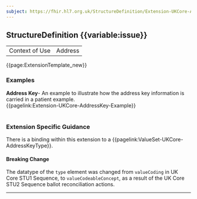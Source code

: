 ```yaml
---
subject: https://fhir.hl7.org.uk/StructureDefinition/Extension-UKCore-AddressKey
---
```

## StructureDefinition {{variable:issue}}

<table id="addToTranspose">
<tr><td>Context of Use</td>
<td>Address</td>
</tr>
</table>

{{page:ExtensionTemplate_new}}

<div id="Examples" class="tabcontent">
  <h3>Examples</h3>
  <b>Address Key</b>- An example to illustrate how the address key information is carried in a patient example. </br>
{{pagelink:Extension-UKCore-AddressKey-Example}}
<br><br>
</div>

<h3 id="guidance-addresskey">Extension Specific Guidance</h3>

There is a binding within this extension to a {{pagelink:ValueSet-UKCore-AddressKeyType}}.

<div markdown="span" class="alert alert-warning" role="alert"><h4><i class="fa fa-warning"></i> Breaking Change</h4>
The datatype of the <code>type</code> element was changed from <code>valueCoding</code> in UK Core STU1 Sequence, to <code>valueCodeableConcept</code>, as a result of the UK Core STU2 Sequence ballot reconciliation actions.
</div> 

---
